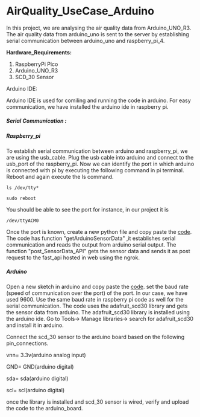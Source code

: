 # AirQuality_UseCase_Arduino

In this project, we are analysing the air quality data from Arduino_UNO_R3. The air quality data from arduino_uno is sent to the server by establishing serial communication between arduino_uno and raspberry_pi_4.  

**Hardware_Requirements:**

<ol>
    <li>RaspberryPi Pico</li>
    <li>Arduino_UNO_R3</li>
    <li>SCD_30 Sensor</li>
</ol>


Arduino IDE:

Arduino  IDE is used for comiling and running the code  in arduino.  For easy communication, we have installed the arduino ide in raspberry pi. 

##### Serial Communication :

##### Raspberry_pi

To establish serial communication between arduino and raspberry_pi, we are using the usb_cable. Plug the usb cable into arduino and connect to the usb_port of the raspberry_pi.  Now we can identify the port in which arduino is connected with pi by executing the following command in pi terminal. Reboot and again execute the ls command.

``ls /dev/tty*``

``sudo reboot``

You should be able to see the port for instance, in our project it is

``/dev/ttyACM0``

Once the port is known, create a new python file and copy paste the [code](https://github.com/Ramya-Jayaraman-CseJku/DT_API/blob/main/air_Quality/arduino/serialComm_Arduino_Raspi.py). The code has function "getArduinoSensorData" ,it establishes serial communication and reads the output from arduino serial output. The function "post_SensorData_API" gets the sensor data and sends it as post request to the fast_api hosted in web using the ngrok.

##### Arduino

Open a new sketch in arduino and copy paste the [code](https://github.com/Ramya-Jayaraman-CseJku/DT_API/blob/main/air_Quality/arduino/sensorData.ino). set the baud rate (speed of communication over the port) of the port. In our case, we have used 9600. Use the same baud rate in raspberry pi code as well for the serial communication. The code uses the adafruit_scd30 library and gets the sensor data from arduino. The adafruit_scd30 library is installed using the arduino ide. Go to Tools-> Manage libraries-> search for adafruit_scd30 and install it in arduino. 

Connect the scd_30 sensor to the arduino board based on the following pin_connections.

vnn= 3.3v(arduino analog input)

GND= GND(arduino digital)

sda= sda(arduino digital)

scl= scl(arduino digital)

once the library is installed and scd_30 sensor is wired, verify and upload the code to the arduino_board.





